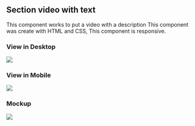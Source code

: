 ## Section video with text

This component works to put a video with a description
This component was create with HTML and CSS, This component is responsive. 

### View in Desktop 
![](../resources/images/video_with_text_desktop.png)

### View in Mobile
![](../resources/images/video_with_text_mobile.png)
### Mockup 
![](../resources/images/mockup_video_with_text.png)